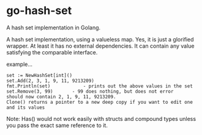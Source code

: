 # go-hash-set
A hash set implementation in Golang.

A hash set implementation, using a valueless map.
Yes, it is just a glorified wrapper. At least it has no external dependencies.
It can contain any value satisfying the comparable interface.

example...
~~~~~~~~~~~~~~~~~~~~~~~~~~~~~~~~
set := NewHashSet[int]()
set.Add(2, 3, 1, 9, 11, 9213209)
fmt.Println(set)			- prints out the above values in the set
set.Remove(3, 99)		- 99 does nothing, but does not error
should now contain 2, 1, 9, 11, 9213209.
Clone() returns a pointer to a new deep copy if you want to edit one and its values
~~~~~~~~~~~~~~~~~~~~~~~~~~~~~~~~
Note: Has() would not work easily with structs and compound
types unless you pass the exact same reference to it.